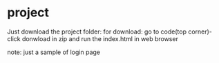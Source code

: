 # project
Just download the project folder:
  for download: go to code(top corner)-click
                donwload in zip
and run the index.html in web browser

note:
  just a sample of login page
